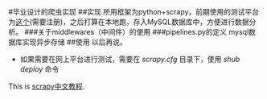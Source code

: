 #毕业设计的爬虫实现
##实现
所用框架为python+scrapy，前期使用的测试平台为[这个](https://dash.scrapinghub.com/)(需要注册)，之后打算在本地跑，存入MySQL数据库中，方便进行数据分析。
###关于middlewares（中间件）的使用
###pipelines.py的定义
mysql数据库实现异步存储
##使用
以后再说。

* 如果需要在网上平台进行测试，需要在 *scrapy.cfg* 目录下，使用 *shub deploy* 命令


This is [scrapy中文教程](http://scrapy-chs.readthedocs.org/zh_CN/latest/intro/tutorial.html).
